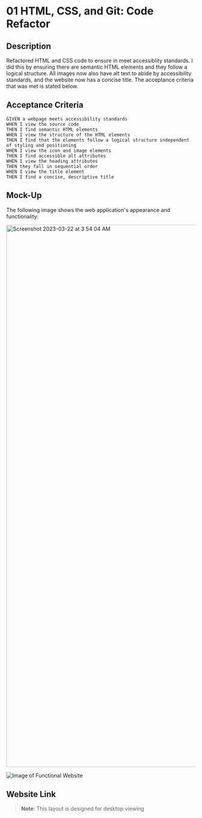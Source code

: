 # 01 HTML, CSS, and Git: Code Refactor

## Description

Refactored HTML and CSS code to ensure in meet accessiblity standards. I did this by ensuring 
there are semantic HTML elements and they follow a logical structure. All images now also have alt text to abide
by  accessibility standards, and the website now has a concise title. The acceptance criteria that was met is stated below.

## Acceptance Criteria

```
GIVEN a webpage meets accessibility standards
WHEN I view the source code
THEN I find semantic HTML elements
WHEN I view the structure of the HTML elements
THEN I find that the elements follow a logical structure independent of styling and positioning
WHEN I view the icon and image elements
THEN I find accessible alt attributes
WHEN I view the heading attributes
THEN they fall in sequential order
WHEN I view the title element
THEN I find a concise, descriptive title
```

## Mock-Up

The following image shows the web application's appearance and functionality:

<img width="1440" alt="Screenshot 2023-03-22 at 3 54 04 AM" src="https://user-images.githubusercontent.com/126652132/226850540-6bf3c742-c7cb-4020-9bf1-9b242c2d6a5d.png">


![Image of Functional Website](/assets/images/_Users_diego_bootcamp_Code-Refactor-Challenge01_index.html%20(1).png)

## Website Link


> **Note**: This layout is designed for desktop viewing



